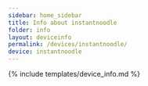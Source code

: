 ```yaml
---
sidebar: home_sidebar
title: Info about instantnoodle
folder: info
layout: deviceinfo
permalink: /devices/instantnoodle/
device: instantnoodle
---
```

{% include templates/device_info.md %}
